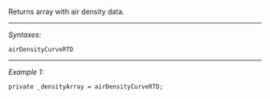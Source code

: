 Returns array with air density data.


---
*Syntaxes:*

`airDensityCurveRTD`

---
*Example 1:*

```sqf
private _densityArray = airDensityCurveRTD;
```
